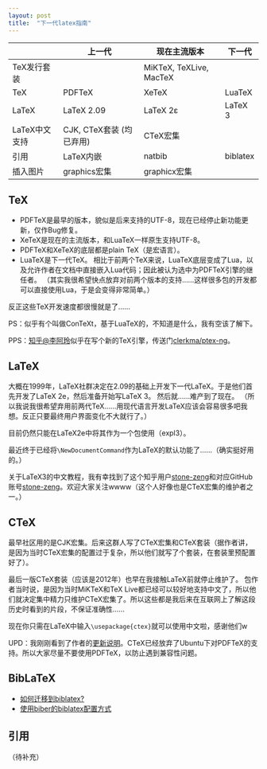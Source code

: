 ```yaml
---
layout: post
title:  "下一代latex指南"
---
```


| | 上一代 | 现在主流版本 | 下一代 |
| -- | -- | -- | -- |
| TeX发行套装| | MiKTeX, TeXLive, MacTeX | |
| TeX | PDFTeX | XeTeX | LuaTeX |
| LaTeX | LaTeX 2.09 | LaTeX 2ε | LaTeX 3 |
| LaTeX中文支持 | CJK, CTeX套装 (均已弃用) | CTeX宏集 |
| 引用 | LaTeX内嵌 | natbib | biblatex |
| 插入图片 | graphics宏集 | graphicx宏集 | |

## TeX

- PDFTeX是最早的版本，貌似是后来支持的UTF-8，现在已经停止新功能更新，仅作Bug修复。
- XeTeX是现在的主流版本，和LuaTeX一样原生支持UTF-8。
- PDFTeX和XeTeX的底层都是plain TeX（是宏语言）。
- LuaTeX是下一代TeX。
相比于前两个TeX来说，LuaTeX底层变成了Lua，以及允许作者在文档中直接嵌入Lua代码；因此被认为选中为PDFTeX引擎的继任者。
（其实我很希望快点放弃对前两个版本的支持……这样很多包的开发都可以直接使用Lua，于是会变得非常简单。）

反正这些TeX开发速度都很慢就是了……

PS：似乎有个叫做ConTeXt，基于LuaTeX的，不知道是什么，我有空该了解下。

PPS：[知乎@李阿玲](https://www.zhihu.com/people/li-a-ling)似乎在写个新的TeX引擎，传送门[clerkma/ptex-ng](https://github.com/clerkma/ptex-ng)。

## LaTeX

大概在1999年，LaTeX社群决定在2.09的基础上开发下一代LaTeX。于是他们首先开发了LaTeX 2e，然后准备开始写LaTeX 3。
然后就……难产到了现在。
（所以我说我很希望弃用前两代TeX……用现代语言开发LaTeX应该会容易很多吧我想。反正只要最终用户界面变化不大就行了。）

目前仍然只能在LaTeX2e中将其作为一个包使用（expl3）。

最近终于已经将`\NewDocumentCommand`作为LaTeX的默认功能了……（确实挺好用的。）

关于LaTeX3的中文教程，我有幸找到了这个知乎用户[stone-zeng](https://www.zhihu.com/people/stone-zeng-32/posts)和对应GitHub账号[stone-zeng](https://stone-zeng.github.io/)。欢迎大家关注wwww（这个人好像也是CTeX宏集的维护者之一。）

## CTeX

最早社区用的是CJK宏集。后来这群人写了CTeX宏集和CTeX套装（据作者讲，是因为当时CTeX宏集的配置过于复杂，所以他们就写了个套装，在套装里预配置好了）。

最后一版CTeX套装（应该是2012年）也早在我接触LaTeX前就停止维护了。
包作者当时说，是因为当时MiKTeX和TeX Live都已经可以较好地支持中文了，所以他们就决定集中精力只维护CTeX宏集了。所以这些都是我后来在互联网上了解这段历史时看到的片段，不保证准确性……

现在你只需在LaTeX中输入`\usepackage{ctex}`就可以使用中文啦，感谢他们w

UPD：我刚刚看到了作者的[更新说明](https://zhuanlan.zhihu.com/p/137711348)。CTeX已经放弃了Ubuntu下对PDFTeX的支持。所以大家尽量不要使用PDFTeX，以防止遇到兼容性问题。

## BibLaTeX

- [如何迁移到biblatex?](https://tex.stackexchange.com/questions/5091/what-to-do-to-switch-to-biblatex)
- [使用biber的biblatex配置方式](https://tex.stackexchange.com/questions/154751/biblatex-with-biber-configuring-my-editor-to-avoid-undefined-citations)

## 引用

（待补充）
